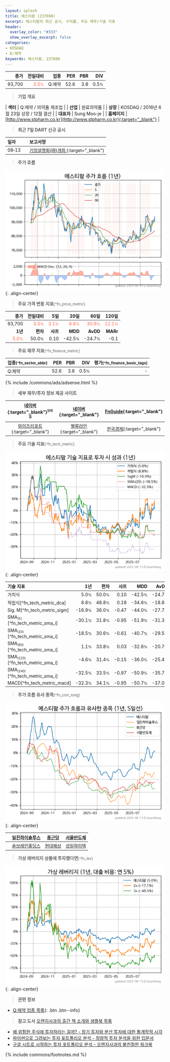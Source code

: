 ```yaml
---
layout: splash
title: 에스티팜 (237690)
excerpt: 에스티팜의 최근 공시, 수익률, 주요 재무/기술 지표
header:
  overlay_color: "#333"
  show_overlay_excerpt: false
categories:
- KOSDAQ
- Q:제약
keywords: 에스티팜, 237690
---
```


| **종가** | **전일대비** | **업종** | **PER** | **PBR** | **DIV** |
| -------: | -----------: | -------: | ------: | ------: | ------: |
| 93,700 | <span style="color: tomato">3.5<small>%</small></span> | Q:제약 | 52.6 | 3.8 | 0.5<small>%</small> |

<!-- more -->


> **기업 개요**<a id="company"></a>

| <span style="white-space:nowrap;">**섹터**</span> | Q:제약 / 의약품 제조업 |
| <span style="white-space:nowrap;">**산업**</span> | 원료의약품 |
| <span style="white-space:nowrap;">**상장**</span> | KOSDAQ / 2016년 6월 23일 상장 / 12월 결산 |
| <span style="white-space:nowrap;">**대표자**</span> | Sung Moo-je |
| <span style="white-space:nowrap;">**홈페이지**</span> | [http://www.stpharm.co.kr](http://www.stpharm.co.kr){:target="_blank"} |


> **최근 7일 DART 신규 공시**<a id="dart"></a>

| **일자** |      | **보고서명** |
| :------- | :--- | :----------- |
| 08&#x2011;13 | | [기업설명회(IR)개최              ](https://dart.fss.or.kr/dsaf001/main.do?rcpNo=20250813900127){:target="_blank"} |


> **주가 흐름**<a id="price"></a>

![237690](/stock/images/237690.png){: .align-center}


> **주요 가격 변동 지표**<small>[^fn_price_metric]</small>

| **종가** | **전일대비** | **5일** | **20일** | **60일** | **120일** |
| -------: | -----------: | ------: | -------: | -------: | --------: |
| 93,700 | <span style="color: tomato">3.5<small>%</small></span> | <span style="color: tomato">3.1<small>%</small></span> | <span style="color: tomato">6.6<small>%</small></span> | <span style="color: tomato">30.9<small>%</small></span> | <span style="color: tomato">12.1<small>%</small></span> |
| **1년** | **편차** | **샤프** | **MDD** | **AvDD** | **MARr** |
| <span style="color: tomato">5.0<small>%</small></span> | 50.0<small>%</small> | 0.10 | -42.5<small>%</small> | -24.7<small>%</small> | -0.1 |


> **주요 재무 지표**<small>[^fn_finance_metric]</small>

| **업종**<small>[^fn_sector_abbr]</small> | **PER** | **PBR** | **DIV** | **평가**<small>[^fn_finance_basic_tags]</small> |
| :--------------------------------------- | ------: | ------: | ------: | ----------------------------------------------: |
| Q:제약 | 52.6 | 3.8 | 0.5<small>%</small> | - |



{% include /commons/ads/adsense.html %}

> **세부 재무/투자 정보 제공 사이트**

| [네이버](https://m.stock.naver.com/domestic/stock/237690/finance/summary){:target="_blank"}<sup><small>모바일</small></sup> | [네이버](https://finance.naver.com/item/coinfo.naver?code=237690){:target="_blank"} | [FnGuide](https://comp.fnguide.com/SVO2/ASP/SVD_Invest.asp?gicode=A237690&MenuYn=Y){:target="_blank"} |
| :---: | :---: | :---: |
| [와이즈리포트](https://comp.wisereport.co.kr/company/c1040001.aspx?cmp_cd=237690){:target="_blank"} | [밸류라인](https://www.valueline.co.kr/finance/summary/237690){:target="_blank"} | [한국경제](https://markets.hankyung.com/stock/237690/financial-summary){:target="_blank"} |


> **주요 기술 지표**<small>[^fn_tech_metric]</small>


![237690](/stock/images/237690_tech.png){: .align-center}

| **기술 지표** | **1년** | **편차** | **샤프** | **MDD** | **AvDD** |
| :------------ | ------: | -----------: | -------: | ------: | -------: |
| 거치식 | 5.0<small>%</small> | 50.0<small>%</small> | 0.10 | -42.5<small>%</small> | -24.7<small>%</small> |
| 적립식[^fn_tech_metric_dca] | 8.8<small>%</small> | 48.8<small>%</small> | 0.18 | -34.6<small>%</small> | -18.8<small>%</small> |
| Sig. M[^fn_tech_metric_sigm] | -16.9<small>%</small> | 36.0<small>%</small> | -0.47 | -44.0<small>%</small> | -27.7<small>%</small> |
| SMA<small><sub>(5)</sub></small>[^fn_tech_metric_sma_i] | -30.1<small>%</small> | 31.8<small>%</small> | -0.95 | -51.9<small>%</small> | -31.3<small>%</small> |
| SMA<small><sub>(20)</sub></small>[^fn_tech_metric_sma_i] | -18.5<small>%</small> | 30.6<small>%</small> | -0.61 | -40.7<small>%</small> | -29.5<small>%</small> |
| SMA<small><sub>(60)</sub></small>[^fn_tech_metric_sma_i] | 1.1<small>%</small> | 33.8<small>%</small> | 0.03 | -32.6<small>%</small> | -20.7<small>%</small> |
| SMA<small><sub>(120)</sub></small>[^fn_tech_metric_sma_i] | -4.6<small>%</small> | 31.4<small>%</small> | -0.15 | -36.0<small>%</small> | -25.4<small>%</small> |
| SMA<small><sub>(240)</sub></small>[^fn_tech_metric_sma_i] | -32.5<small>%</small> | 33.5<small>%</small> | -0.97 | -50.9<small>%</small> | -35.7<small>%</small> |
| MACD[^fn_tech_metric_macd] | -32.3<small>%</small> | 34.1<small>%</small> | -0.95 | -50.7<small>%</small> | -37.0<small>%</small> |


> **주가 흐름 유사 종목**<a id="corr"></a><small>[^fn_corr_long]</small>

![237690](/stock/images/237690_corr.png){: .align-center}

|       | [일진하이솔루스](/271940/) | [종근당](/185750/) | [서울반도체](/046890/) |
| :---: | :------------------------------------: | :------------------------------------: | :------------------------------------: |
|       | [솔브레인홀딩스](/036830/) | [현대해상](/001450/) | [성일하이텍](/365340/) |


> **가상 레버리지 상품에 투자했다면**<a id="2x"></a><small>[^fn_lev]</small>

![237690](/stock/images/237690_2x.png){: .align-center}


> **관련 정보**

- [Q:제약 업종 목록](/stats/sector/kosdaq_업종_제약_종목/){: .btn .btn--info}

> **참고 도서** [오렌지사과의 출간 책 소개와 샘플북 목록](https://kongdori.tistory.com/691)

- [왜 위험한 주식에 투자하라는 걸까? - 장기 투자와 분산 투자에 대한 통계학적 시각](https://kongdori.tistory.com/421)
- [파이썬으로 그려보는 투자 포트폴리오 분석  - 정량적 투자 분석을 위한 입문서](https://kongdori.tistory.com/643)
- [구글 시트로 시작하는 투자 포트폴리오 분석 - 오렌지사과의 불친절한 워크북](https://kongdori.tistory.com/449)


{% include commons/footnotes.md %}